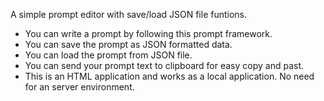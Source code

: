 A simple prompt editor with save/load JSON file funtions.
+ You can write a prompt by following this prompt framework.
+ You can save the prompt as JSON formatted data.
+ You can load the prompt from JSON file.
+ You can send your prompt text to clipboard for easy copy and past.
+ This is an HTML application and works as a local application.  No need for an server environment.

